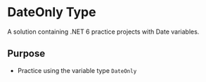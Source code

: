 # DateOnly Type
A solution containing .NET 6 practice projects with Date variables.

## Purpose
- Practice using the variable type `DateOnly`